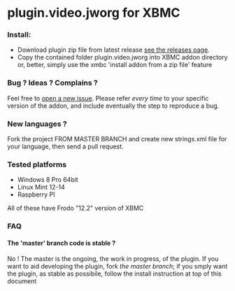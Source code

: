 plugin.video.jworg for XBMC
===========================

### Install: 

* Download plugin zip file from latest release [see the releases page](https://github.com/realtebo/plugin.video.jworg/releases). 
* Copy the contained folder plugin.video.jworg into XBMC addon directory or, better, simply use the xmbc 'install addon from a zip file' feature

### Bug ? Ideas ? Complains ?

Feel free to [open a new issue](https://github.com/realtebo/plugin.video.jworg/issues). Please refer *every time* to your specific version of the addon, and include eventually the step to reproduce a bug.

### New languages ?

Fork the project FROM MASTER BRANCH and create new strings.xml file for your language, then send a pull request. 

### Tested platforms

* Windows 8 Pro 64bit
* Linux Mint 12-14
* Raspberry PI 

All of these have Frodo "12.2" version of XBMC

###  FAQ 

#### The 'master' branch code is stable ?

No ! The master is the ongoing, the work in progress, of the plugin. If you want to aid developing the plugin, fork *the master branch*; if you smply want the plugin, as stable as possibile, follow the install instruction at top of this document

